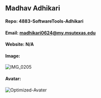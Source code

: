 ## Madhav Adhikari
#### Repo: 4883-SoftwareTools-Adhikari
#### Email: madhikari0624@my.msutexas.edu
#### Website: N/A
#### Image:
![IMG_0205](https://user-images.githubusercontent.com/52074828/213879424-536219c3-4e62-49f4-9563-127fdbcab240.jpeg)

#### Avatar:
![Optimized-Avater](https://user-images.githubusercontent.com/52074828/213879839-2e2abc3a-5b04-48da-9e2a-2b4d400830e5.png)
